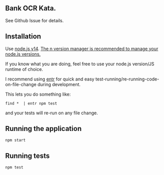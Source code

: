 ## Bank OCR Kata.
See Github Issue for details.

## Installation

Use [node.js v14](https://nodejs.org/en/). [The n version manager is recommended to manage your node.js versions.](https://github.com/tj/n)

If you know what you are doing, feel free to use your node.js version/JS runtime of choice.

I recommend using [entr](http://eradman.com/entrproject/) for quick and easy test-running/re-running-code-on-file-change during development.

This lets you do something like:
```
find *  | entr npm test
```
and your tests will re-run on any file change.

## Running the application
```
npm start
```

## Running tests
```
npm test
```

